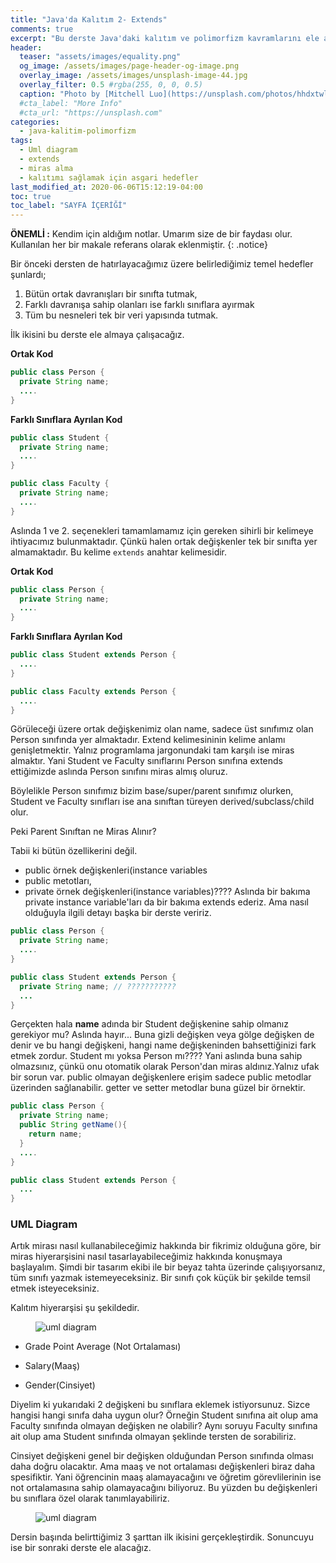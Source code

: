 ```yaml
---
title: "Java'da Kalıtım 2- Extends"
comments: true
excerpt: "Bu derste Java'daki kalıtım ve polimorfizm kavramlarını ele almaya devam edeceğiz. Java'da extends anahtar kelimesinin ne anlama geldiğini ve kullanımını, superclass ve subclass kavramlarını, sınıf hiyerarşisinde UML diyagramı kullanımını göreceğiz. Bununla birlikte bir önceki derste belirlediğimiz kalıtımı sağlamak için asgari hedeflerin ilk ikisini ele alacağız."
header:
  teaser: "assets/images/equality.png"
  og_image: /assets/images/page-header-og-image.png
  overlay_image: /assets/images/unsplash-image-44.jpg
  overlay_filter: 0.5 #rgba(255, 0, 0, 0.5)
  caption: "Photo by [Mitchell Luo](https://unsplash.com/photos/hhdxtwlaAsM) on Unsplash"
  #cta_label: "More Info"
  #cta_url: "https://unsplash.com"
categories:
  - java-kalitim-polimorfizm
tags:
  - Uml diagram
  - extends
  - miras alma
  - kalıtımı sağlamak için asgari hedefler
last_modified_at: 2020-06-06T15:12:19-04:00
toc: true
toc_label: "SAYFA İÇERİĞİ"
---
```


**ÖNEMLİ :** Kendim için aldığım notlar. Umarım size de bir faydası olur. Kullanılan her bir makale referans olarak eklenmiştir.
{: .notice}

Bir önceki dersten de hatırlayacağımız üzere belirlediğimiz temel hedefler şunlardı;

1. Bütün ortak davranışları bir sınıfta tutmak,
2. Farklı davranışa sahip olanları ise farklı sınıflara ayırmak
3. Tüm bu nesneleri tek bir veri yapısında tutmak.

İlk ikisini bu derste ele almaya çalışacağız.

**Ortak Kod**

``` java
public class Person {
  private String name;
  ....
}
```

**Farklı Sınıflara Ayrılan Kod**

``` java
public class Student {
  private String name;
  ....
}

public class Faculty {
  private String name;
  ....
}
```

Aslında 1 ve 2. seçenekleri tamamlamamız için gereken sihirli bir kelimeye ihtiyacımız bulunmaktadır. Çünkü halen ortak değişkenler tek bir sınıfta yer almamaktadır. Bu kelime ``extends`` anahtar kelimesidir.

**Ortak Kod**

``` java
public class Person {
  private String name;
  ....
}
```

**Farklı Sınıflara Ayrılan Kod**

``` java
public class Student extends Person {
  ....
}

public class Faculty extends Person {
  ....
}
```


Görüleceği üzere ortak değişkenimiz olan name, sadece üst sınıfımız olan Person sınıfında yer almaktadır. Extend kelimesininin kelime anlamı genişletmektir. Yalnız programlama jargonundaki tam karşılı ise miras almaktır. Yani Student ve Faculty sınıflarını Person sınıfına extends ettiğimizde aslında Person sınıfını miras almış oluruz.

Böylelikle Person sınıfımız bizim base/super/parent sınıfımız olurken, Student ve Faculty sınıfları ise ana sınıftan türeyen derived/subclass/child olur.  


Peki Parent Sınıftan ne Miras Alınır?

Tabii ki bütün özellikerini değil.

* public örnek değişkenleri(instance variables
* public metotları,
* private örnek değişkenleri(instance variables)???? Aslında bir bakıma private instance variable'ları da bir bakıma extends ederiz. Ama nasıl olduğuyla ilgili detayı başka bir derste veririz.



``` java
public class Person {
  private String name;
  ....
}

public class Student extends Person {
  private String name; // ???????????
  ...
}

```



Gerçekten hala **name** adında bir Student değişkenine sahip olmanız gerekiyor mu? Aslında hayır... Buna gizli değişken veya gölge değişken de denir ve bu hangi değişkeni, hangi name değişkeninden bahsettiğinizi fark etmek zordur. Student mı yoksa Person mı???? Yani aslında buna sahip olmazsınız, çünkü onu otomatik olarak Person'dan miras aldınız.Yalnız ufak bir sorun var. public olmayan değişkenlere erişim sadece public metodlar üzerinden sağlanabilir. getter ve setter metodlar buna güzel bir örnektir.


``` java
public class Person {
  private String name;
  public String getName(){
    return name;
  }
  ....
}

public class Student extends Person {
  ...
}

```

### UML Diagram

Artık mirası nasıl kullanabileceğimiz hakkında bir fikrimiz olduğuna göre, bir miras hiyerarşisini nasıl tasarlayabileceğimiz hakkında konuşmaya başlayalım. Şimdi bir tasarım ekibi ile bir beyaz tahta üzerinde çalışıyorsanız, tüm sınıfı yazmak istemeyeceksiniz. Bir sınıfı çok küçük bir şekilde temsil etmek isteyeceksiniz.

Kalıtım hiyerarşisi şu şekildedir.



<figure style="width: 600px" class="align-center">
  <img src="{{ site.url }}{{ site.baseurl }}/assets/images/2020-06-20-Java-inheritance2/uml1.png" alt="uml diagram">
  <figcaption></figcaption>
</figure>

* Grade Point Average (Not Ortalaması)

* Salary(Maaş)

* Gender(Cinsiyet)

Diyelim ki yukarıdaki 2 değişkeni bu sınıflara eklemek istiyorsunuz. Sizce hangisi hangi sınıfa daha uygun olur? Örneğin Student sınıfına ait olup ama Faculty sınıfında olmayan değişken ne olabilir? Aynı soruyu Faculty sınıfına ait olup ama Student sınıfında olmayan şeklinde tersten de sorabiliriz.

Cinsiyet değişkeni genel bir değişken olduğundan Person sınıfında olması daha doğru olacaktır. Ama maaş ve not ortalaması değişkenleri biraz daha spesifiktir. Yani öğrencinin maaş alamayacağını ve öğretim görevlilerinin ise not ortalamasına sahip olamayacağını biliyoruz. Bu yüzden bu değişkenleri bu sınıflara özel olarak tanımlayabiliriz.

<figure style="width: 600px" class="align-center">
  <img src="{{ site.url }}{{ site.baseurl }}/assets/images/2020-06-20-Java-inheritance2/uml2.png" alt="uml diagram">
  <figcaption></figcaption>
</figure>

Dersin başında belirttiğimiz 3 şarttan ilk ikisini gerçekleştirdik. Sonuncuyu ise bir sonraki derste ele alacağız.
